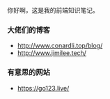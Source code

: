 你好啊，这是我的前端知识笔记。

### 大佬们的博客
- http://www.conardli.top/blog/
- http://www.jimilee.tech/


### 有意思的网站
- https://go123.live/